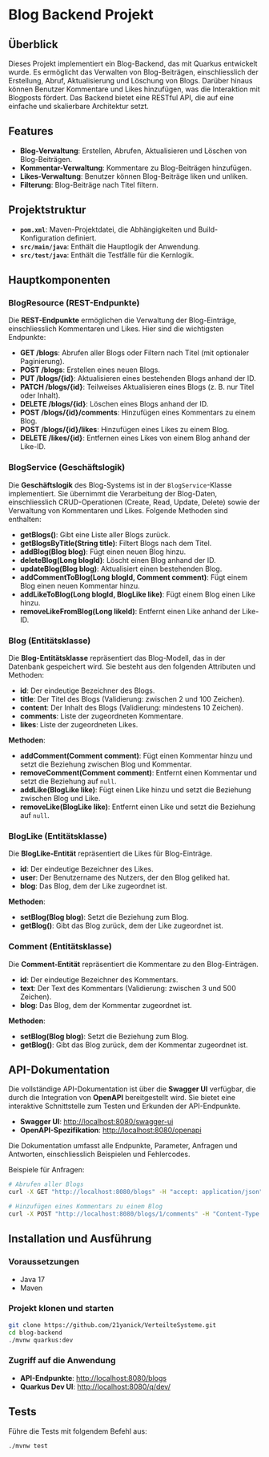 # Blog Backend Projekt

## Überblick

Dieses Projekt implementiert ein Blog-Backend, das mit Quarkus entwickelt wurde. Es ermöglicht das Verwalten von Blog-Beiträgen, einschliesslich der Erstellung, Abruf, Aktualisierung und Löschung von Blogs. Darüber hinaus können Benutzer Kommentare und Likes hinzufügen, was die Interaktion mit Blogposts fördert. Das Backend bietet eine RESTful API, die auf eine einfache und skalierbare Architektur setzt.

## Features

- **Blog-Verwaltung**: Erstellen, Abrufen, Aktualisieren und Löschen von Blog-Beiträgen.
- **Kommentar-Verwaltung**: Kommentare zu Blog-Beiträgen hinzufügen.
- **Likes-Verwaltung**: Benutzer können Blog-Beiträge liken und unliken.
- **Filterung**: Blog-Beiträge nach Titel filtern.

## Projektstruktur

- **`pom.xml`**: Maven-Projektdatei, die Abhängigkeiten und Build-Konfiguration definiert.
- **`src/main/java`**: Enthält die Hauptlogik der Anwendung.
- **`src/test/java`**: Enthält die Testfälle für die Kernlogik.

## Hauptkomponenten

### BlogResource (REST-Endpunkte)
Die **REST-Endpunkte** ermöglichen die Verwaltung der Blog-Einträge, einschliesslich Kommentaren und Likes. Hier sind die wichtigsten Endpunkte:

- **GET /blogs**: Abrufen aller Blogs oder Filtern nach Titel (mit optionaler Paginierung).
- **POST /blogs**: Erstellen eines neuen Blogs.
- **PUT /blogs/{id}**: Aktualisieren eines bestehenden Blogs anhand der ID.
- **PATCH /blogs/{id}**: Teilweises Aktualisieren eines Blogs (z. B. nur Titel oder Inhalt).
- **DELETE /blogs/{id}**: Löschen eines Blogs anhand der ID.
- **POST /blogs/{id}/comments**: Hinzufügen eines Kommentars zu einem Blog.
- **POST /blogs/{id}/likes**: Hinzufügen eines Likes zu einem Blog.
- **DELETE /likes/{id}**: Entfernen eines Likes von einem Blog anhand der Like-ID.

### BlogService (Geschäftslogik)
Die **Geschäftslogik** des Blog-Systems ist in der `BlogService`-Klasse implementiert. Sie übernimmt die Verarbeitung der Blog-Daten, einschliesslich CRUD-Operationen (Create, Read, Update, Delete) sowie der Verwaltung von Kommentaren und Likes. Folgende Methoden sind enthalten:

- **getBlogs()**: Gibt eine Liste aller Blogs zurück.
- **getBlogsByTitle(String title)**: Filtert Blogs nach dem Titel.
- **addBlog(Blog blog)**: Fügt einen neuen Blog hinzu.
- **deleteBlog(Long blogId)**: Löscht einen Blog anhand der ID.
- **updateBlog(Blog blog)**: Aktualisiert einen bestehenden Blog.
- **addCommentToBlog(Long blogId, Comment comment)**: Fügt einem Blog einen neuen Kommentar hinzu.
- **addLikeToBlog(Long blogId, BlogLike like)**: Fügt einem Blog einen Like hinzu.
- **removeLikeFromBlog(Long likeId)**: Entfernt einen Like anhand der Like-ID.

### Blog (Entitätsklasse)
Die **Blog-Entitätsklasse** repräsentiert das Blog-Modell, das in der Datenbank gespeichert wird. Sie besteht aus den folgenden Attributen und Methoden:

- **id**: Der eindeutige Bezeichner des Blogs.
- **title**: Der Titel des Blogs (Validierung: zwischen 2 und 100 Zeichen).
- **content**: Der Inhalt des Blogs (Validierung: mindestens 10 Zeichen).
- **comments**: Liste der zugeordneten Kommentare.
- **likes**: Liste der zugeordneten Likes.

**Methoden**:

- **addComment(Comment comment)**: Fügt einen Kommentar hinzu und setzt die Beziehung zwischen Blog und Kommentar.
- **removeComment(Comment comment)**: Entfernt einen Kommentar und setzt die Beziehung auf `null`.
- **addLike(BlogLike like)**: Fügt einen Like hinzu und setzt die Beziehung zwischen Blog und Like.
- **removeLike(BlogLike like)**: Entfernt einen Like und setzt die Beziehung auf `null`.

### BlogLike (Entitätsklasse)
Die **BlogLike-Entität** repräsentiert die Likes für Blog-Einträge.

- **id**: Der eindeutige Bezeichner des Likes.
- **user**: Der Benutzername des Nutzers, der den Blog geliked hat.
- **blog**: Das Blog, dem der Like zugeordnet ist.

**Methoden**:

- **setBlog(Blog blog)**: Setzt die Beziehung zum Blog.
- **getBlog()**: Gibt das Blog zurück, dem der Like zugeordnet ist.


### Comment (Entitätsklasse)
Die **Comment-Entität** repräsentiert die Kommentare zu den Blog-Einträgen.

- **id**: Der eindeutige Bezeichner des Kommentars.
- **text**: Der Text des Kommentars (Validierung: zwischen 3 und 500 Zeichen).
- **blog**: Das Blog, dem der Kommentar zugeordnet ist.

**Methoden**:

- **setBlog(Blog blog)**: Setzt die Beziehung zum Blog.
- **getBlog()**: Gibt das Blog zurück, dem der Kommentar zugeordnet ist.

## API-Dokumentation
Die vollständige API-Dokumentation ist über die **Swagger UI** verfügbar, die durch die Integration von **OpenAPI** bereitgestellt wird. Sie bietet eine interaktive Schnittstelle zum Testen und Erkunden der API-Endpunkte.

- **Swagger UI**: [http://localhost:8080/swagger-ui](http://localhost:8080/swagger-ui)
- **OpenAPI-Spezifikation**: [http://localhost:8080/openapi](http://localhost:8080/openapi)

Die Dokumentation umfasst alle Endpunkte, Parameter, Anfragen und Antworten, einschliesslich Beispielen und Fehlercodes.

Beispiele für Anfragen:
```bash
# Abrufen aller Blogs
curl -X GET "http://localhost:8080/blogs" -H "accept: application/json"

# Hinzufügen eines Kommentars zu einem Blog
curl -X POST "http://localhost:8080/blogs/1/comments" -H "Content-Type: application/json" -d '{"text":"Grossartiger Beitrag!"}'
```

## Installation und Ausführung

### Voraussetzungen
- Java 17
- Maven

### Projekt klonen und starten
```sh
git clone https://github.com/21yanick/VerteilteSysteme.git
cd blog-backend
./mvnw quarkus:dev
```

### Zugriff auf die Anwendung
- **API-Endpunkte**: [http://localhost:8080/blogs](http://localhost:8080/blogs)
- **Quarkus Dev UI**: [http://localhost:8080/q/dev/](http://localhost:8080/q/dev/)

## Tests
Führe die Tests mit folgendem Befehl aus:
```sh
./mvnw test
```
